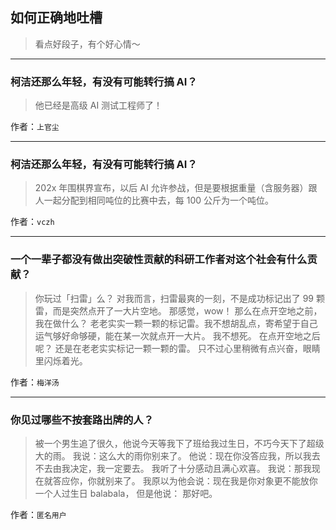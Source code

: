 ## 如何正确地吐槽

> 看点好段子，有个好心情～


 
---

### 柯洁还那么年轻，有没有可能转行搞 AI？

> 他已经是高级 AI 测试工程师了！


作者：`上官尘`

---

### 柯洁还那么年轻，有没有可能转行搞 AI？

> 202x 年围棋界宣布，以后 AI 允许参战，但是要根据重量（含服务器）跟人一起分配到相同吨位的比赛中去，每 100 公斤为一个吨位。


作者：`vczh`

---

### 一个一辈子都没有做出突破性贡献的科研工作者对这个社会有什么贡献？

> 你玩过「扫雷」么？
> 对我而言，扫雷最爽的一刻，不是成功标记出了 99 颗雷，而是突然点开了一大片空地。
> 那感觉，wow！
> 那么在点开空地之前，我在做什么？
> 老老实实一颗一颗的标记雷。我不想胡乱点，寄希望于自己运气够好命够硬，能在某一次就点开一大片。
> 我不想死。
> 在点开空地之后呢？
> 还是在老老实实标记一颗一颗的雷。
> 只不过心里稍微有点兴奋，眼睛里闪烁着光。


作者：`梅洋汤`

---

### 你见过哪些不按套路出牌的人？

> 被一个男生追了很久，他说今天等我下了班给我过生日，不巧今天下了超级大的雨。
> 我说：这么大的雨你别来了。
> 他说：现在你没答应我，所以我去不去由我决定，我一定要去。
> 我听了十分感动且满心欢喜。
> 我说：那我现在就答应你，你就别来了。
> 我原以为他会说：现在我是你对象更不能放你一个人过生日 balabala，
> 但是他说：
> 那好吧。


作者：`匿名用户`